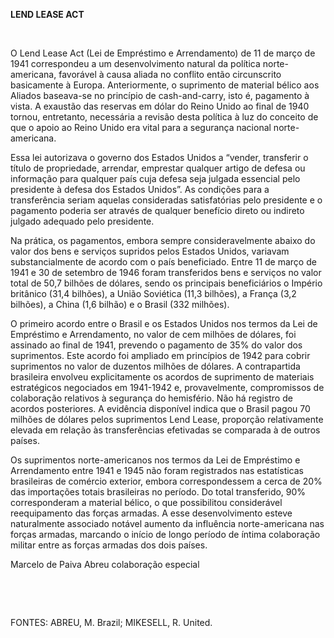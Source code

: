 **LEND LEASE ACT**

 

O Lend Lease Act (Lei de Empréstimo e Arrendamento) de 11 de março de
1941 correspondeu a um desenvolvimento natural da política
norte-americana, favorável à causa aliada no conflito então circunscrito
basicamente à Europa. Anteriormente, o suprimento de material bélico aos
Aliados baseava-se no princípio de cash-and-carry, isto é, pagamento à
vista. A exaustão das reservas em dólar do Reino Unido ao final de 1940
tornou, entretanto, necessária a revisão desta política à luz do
conceito de que o apoio ao Reino Unido era vital para a segurança
nacional norte-americana.

Essa lei autorizava o governo dos Estados Unidos a “vender, transferir o
título de propriedade, arrendar, emprestar qualquer artigo de defesa ou
informação para qualquer país cuja defesa seja julgada essencial pelo
presidente à defesa dos Estados Unidos”. As condições para a
transferência seriam aquelas consideradas satisfatórias pelo presidente
e o pagamento poderia ser através de qualquer benefício direto ou
indireto julgado adequado pelo presidente.

Na prática, os pagamentos, embora sempre consideravelmente abaixo do
valor dos bens e serviços supridos pelos Estados Unidos, variavam
substancialmente de acordo com o país beneficiado. Entre 11 de março de
1941 e 30 de setembro de 1946 foram transferidos bens e serviços no
valor total de 50,7 bilhões de dólares, sendo os principais
beneficiários o Império britânico (31,4 bilhões), a União Soviética
(11,3 bilhões), a França (3,2 bilhões), a China (1,6 bilhão) e o Brasil
(332 milhões).

O primeiro acordo entre o Brasil e os Estados Unidos nos termos da Lei
de Empréstimo e Arrendamento, no valor de cem milhões de dólares, foi
assinado ao final de 1941, prevendo o pagamento de 35% do valor dos
suprimentos. Este acordo foi ampliado em princípios de 1942 para cobrir
suprimentos no valor de duzentos milhões de dólares. A contrapartida
brasileira envolveu explicitamente os acordos de suprimento de materiais
estratégicos negociados em 1941-1942 e, provavelmente, compromissos de
colaboração relativos à segurança do hemisfério. Não há registro de
acordos posteriores. A evidência disponível indica que o Brasil pagou 70
milhões de dólares pelos suprimentos Lend Lease, proporção relativamente
elevada em relação às transferências efetivadas se comparada à de outros
países.

Os suprimentos norte-americanos nos termos da Lei de Empréstimo e
Arrendamento entre 1941 e 1945 não foram registrados nas estatísticas
brasileiras de comércio exterior, embora correspondessem a cerca de 20%
das importações totais brasileiras no período. Do total transferido, 90%
corresponderam a material bélico, o que possibilitou considerável
reequipamento das forças armadas. A esse desenvolvimento esteve
naturalmente associado notável aumento da influência norte-americana nas
forças armadas, marcando o início de longo período de íntima colaboração
militar entre as forças armadas dos dois países.

Marcelo de Paiva Abreu colaboração especial

 

 

FONTES: ABREU, M. Brazil; MIKESELL, R. United.

 
